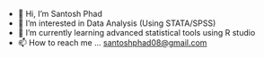 - 👋 Hi, I’m Santosh Phad
- 👀 I’m interested in Data Analysis (Using STATA/SPSS)
- 🌱 I’m currently learning advanced statistical tools using R studio
- 📫 How to reach me ... santoshphad08@gmail.com

<!---
santoshphad08/santoshphad08 is a ✨ special ✨ repository because its `README.md` (this file) appears on your GitHub profile.
You can click the Preview link to take a look at your changes.
--->
